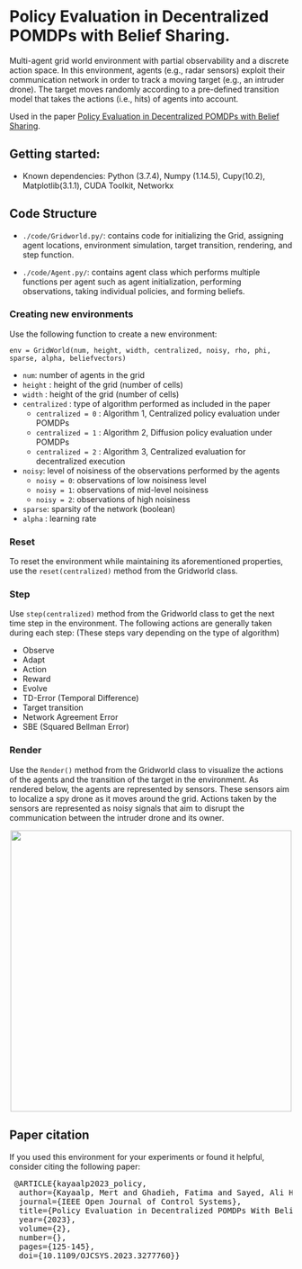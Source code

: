 # Policy Evaluation in Decentralized POMDPs with Belief Sharing.

Multi-agent grid world environment with partial observability and a discrete action space. In this environment, agents (e.g., radar sensors) exploit their communication network in order to track a moving target (e.g., an intruder drone). The target moves randomly according to a pre-defined transition model that takes the actions (i.e., hits) of agents into account. 

Used in the paper [Policy Evaluation in Decentralized
POMDPs with Belief Sharing](https://ieeexplore.ieee.org/abstract/document/10129007).

## Getting started:
 
- Known dependencies: Python (3.7.4), Numpy (1.14.5), Cupy(10.2), Matplotlib(3.1.1), CUDA Toolkit, Networkx


## Code Structure
  - `./code/Gridworld.py/`: contains code for initializing the Grid, assigning agent locations, environment simulation, target transition, rendering, and step function.
  
  - `./code/Agent.py/`: contains  agent class which performs multiple functions per agent such as agent initialization, performing observations, taking individual policies, and forming beliefs.

### Creating new environments

Use the following function to create a new environment: 

`
env = GridWorld(num, height, width, centralized, noisy, rho, phi, sparse, alpha, beliefvectors)
`
 - `num`: number of agents in the grid
 - `height` : height of the grid (number of cells)
 - `width` : height of the grid (number of cells)
 - `centralized` : type of algorithm performed as included in the paper
    * `centralized = 0` : Algorithm 1, Centralized policy evaluation under POMDPs
    * `centralized = 1` : Algorithm 2, Diffusion policy evaluation under POMDPs
    * `centralized = 2` : Algorithm 3, Centralized evaluation for decentralized execution
 - `noisy`: level of noisiness of the observations performed by the agents
    * `noisy = 0`: observations of low noisiness level
    * `noisy = 1`: observations of mid-level noisiness
    * `noisy = 2`: observations of high noisiness
 - `sparse`: sparsity of the network (boolean)
 - `alpha` : learning rate

### Reset
To reset the environment while maintaining its aforementioned properties, use the  `reset(centralized)` method from the Gridworld class.

### Step
Use `step(centralized)` method from the Gridworld class to get the next time step in the environment. The following actions are generally taken during each step: (These steps vary depending on the type of algorithm)
- Observe 
- Adapt
- Action
- Reward  
- Evolve
- TD-Error (Temporal Difference)
- Target transition
- Network Agreement Error 
- SBE (Squared Bellman Error)

### Render
Use the `Render()` method from the Gridworld class to visualize the actions of the agents and the transition of the target in the environment. As rendered below, the agents are represented by sensors. These sensors aim to localize a spy drone as it moves around the grid.  Actions taken by the sensors are represented as noisy signals that aim to disrupt the communication between the intruder drone and its owner.

<p align="center">
<img src = "https://user-images.githubusercontent.com/80005419/217651585-c2e323b3-33f1-410e-8242-5fdab5d91e41.jpg" width="500" height="500">
</p> 


## Paper citation


If you used this environment for your experiments or found it helpful, consider citing the following paper:
 
<pre>
 @ARTICLE{kayaalp2023_policy,
  author={Kayaalp, Mert and Ghadieh, Fatima and Sayed, Ali H.},
  journal={IEEE Open Journal of Control Systems}, 
  title={Policy Evaluation in Decentralized POMDPs With Belief Sharing}, 
  year={2023},
  volume={2},
  number={},
  pages={125-145},
  doi={10.1109/OJCSYS.2023.3277760}}
</pre>

